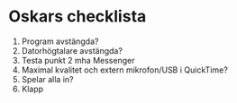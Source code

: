 # Oskars checklista

1. Program avstängda?
2. Datorhögtalare avstängda?
3. Testa punkt 2 mha Messenger
4. Maximal kvalitet och extern mikrofon/USB i QuickTime?
5. Spelar alla in?
6. Klapp
